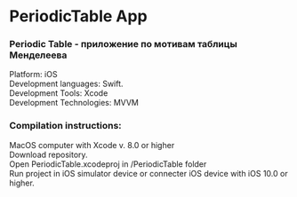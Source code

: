 # PeriodicTable App
### Periodic Table -  приложение по мотивам таблицы Менделеева



Platform: iOS <br>
Development languages: Swift. <br>
Development Tools: Xcode <br>
Development Technologies:  MVVM <br>

### Compilation instructions: <br>
MacOS computer with Xcode v. 8.0 or higher <br>
Download repository. <br>
Open PeriodicTable.xcodeproj in /PeriodicTable folder <br>
Run project in iOS simulator device or connecter iOS device with iOS 10.0 or higher.<br>
